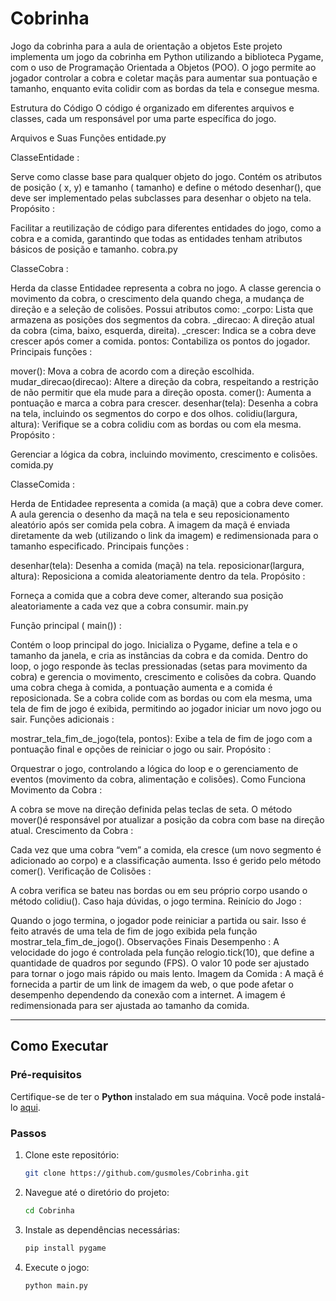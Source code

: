 # Cobrinha
Jogo da cobrinha para a aula de orientação a objetos
Este projeto implementa um jogo da cobrinha em Python utilizando a biblioteca Pygame, com o uso de Programação Orientada a Objetos (POO). O jogo permite ao jogador controlar a cobra e coletar maçãs para aumentar sua pontuação e tamanho, enquanto evita colidir com as bordas da tela e consegue mesma.

Estrutura do Código
O código é organizado em diferentes arquivos e classes, cada um responsável por uma parte específica do jogo.

Arquivos e Suas Funções
entidade.py

ClasseEntidade :

Serve como classe base para qualquer objeto do jogo. Contém os atributos de posição ( x, y) e tamanho ( tamanho) e define o método desenhar(), que deve ser implementado pelas subclasses para desenhar o objeto na tela.
Propósito :

Facilitar a reutilização de código para diferentes entidades do jogo, como a cobra e a comida, garantindo que todas as entidades tenham atributos básicos de posição e tamanho.
cobra.py

ClasseCobra :

Herda da classe Entidadee representa a cobra no jogo. A classe gerencia o movimento da cobra, o crescimento dela quando chega, a mudança de direção e a seleção de colisões.
Possui atributos como:
_corpo: Lista que armazena as posições dos segmentos da cobra.
_direcao: A direção atual da cobra (cima, baixo, esquerda, direita).
_crescer: Indica se a cobra deve crescer após comer a comida.
pontos: Contabiliza os pontos do jogador.
Principais funções :

mover(): Mova a cobra de acordo com a direção escolhida.
mudar_direcao(direcao): Altere a direção da cobra, respeitando a restrição de não permitir que ela mude para a direção oposta.
comer(): Aumenta a pontuação e marca a cobra para crescer.
desenhar(tela): Desenha a cobra na tela, incluindo os segmentos do corpo e dos olhos.
colidiu(largura, altura): Verifique se a cobra colidiu com as bordas ou com ela mesma.
Propósito :

Gerenciar a lógica da cobra, incluindo movimento, crescimento e colisões.
comida.py

ClasseComida :

Herda de Entidadee representa a comida (a maçã) que a cobra deve comer. A aula gerencia o desenho da maçã na tela e seu reposicionamento aleatório após ser comida pela cobra.
A imagem da maçã é enviada diretamente da web (utilizando o link da imagem) e redimensionada para o tamanho especificado.
Principais funções :

desenhar(tela): Desenha a comida (maçã) na tela.
reposicionar(largura, altura): Reposiciona a comida aleatoriamente dentro da tela.
Propósito :

Forneça a comida que a cobra deve comer, alterando sua posição aleatoriamente a cada vez que a cobra consumir.
main.py

Função principal ( main()) :

Contém o loop principal do jogo. Inicializa o Pygame, define a tela e o tamanho da janela, e cria as instâncias da cobra e da comida.
Dentro do loop, o jogo responde às teclas pressionadas (setas para movimento da cobra) e gerencia o movimento, crescimento e colisões da cobra.
Quando uma cobra chega à comida, a pontuação aumenta e a comida é reposicionada.
Se a cobra colide com as bordas ou com ela mesma, uma tela de fim de jogo é exibida, permitindo ao jogador iniciar um novo jogo ou sair.
Funções adicionais :

mostrar_tela_fim_de_jogo(tela, pontos): Exibe a tela de fim de jogo com a pontuação final e opções de reiniciar o jogo ou sair.
Propósito :

Orquestrar o jogo, controlando a lógica do loop e o gerenciamento de eventos (movimento da cobra, alimentação e colisões).
Como Funciona
Movimento da Cobra :

A cobra se move na direção definida pelas teclas de seta. O método mover()é responsável por atualizar a posição da cobra com base na direção atual.
Crescimento da Cobra :

Cada vez que uma cobra “vem” a comida, ela cresce (um novo segmento é adicionado ao corpo) e a classificação aumenta. Isso é gerido pelo método comer().
Verificação de Colisões :

A cobra verifica se bateu nas bordas ou em seu próprio corpo usando o método colidiu(). Caso haja dúvidas, o jogo termina.
Reinício do Jogo :

Quando o jogo termina, o jogador pode reiniciar a partida ou sair. Isso é feito através de uma tela de fim de jogo exibida pela função mostrar_tela_fim_de_jogo().
Observações Finais
Desempenho : A velocidade do jogo é controlada pela função relogio.tick(10), que define a quantidade de quadros por segundo (FPS). O valor 10 pode ser ajustado para tornar o jogo mais rápido ou mais lento.
Imagem da Comida : A maçã é fornecida a partir de um link de imagem da web, o que pode afetar o desempenho dependendo da conexão com a internet. A imagem é redimensionada para ser ajustada ao tamanho da comida.



---

##  Como Executar

### Pré-requisitos
Certifique-se de ter o **Python** instalado em sua máquina. Você pode instalá-lo [aqui](https://www.python.org/downloads/).  

### Passos
1. Clone este repositório:
   ```bash
   git clone https://github.com/gusmoles/Cobrinha.git
2. Navegue até o diretório do projeto:
   ```bash
   cd Cobrinha
3. Instale as dependências necessárias:
   ```bash
   pip install pygame
4. Execute o jogo:
   ```bash
   python main.py
